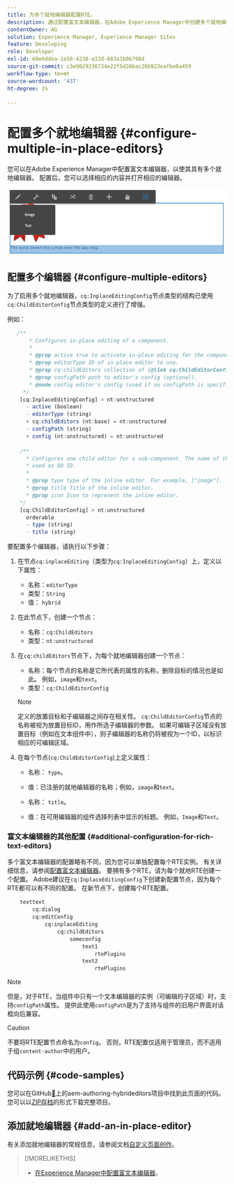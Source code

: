 ```yaml
---
title: 为多个就地编辑器配置RTE。
description: 通过配置富文本编辑器，在Adobe Experience Manager中创建多个就地编辑器。
contentOwner: AG
solution: Experience Manager, Experience Manager Sites
feature: Developing
role: Developer
exl-id: 68e6ddea-1a50-4238-a13d-883a1b0b798d
source-git-commit: c3e9029236734e22f5d266ac26b923eafbe0a459
workflow-type: tm+mt
source-wordcount: '437'
ht-degree: 1%

---
```


# 配置多个就地编辑器 {#configure-multiple-in-place-editors}

您可以在Adobe Experience Manager中配置富文本编辑器，以使其具有多个就地编辑器。 配置后，您可以选择相应的内容并打开相应的编辑器。

![特定就地编辑器](assets/rte-inplace-editor.png)

## 配置多个编辑器 {#configure-multiple-editors}

为了启用多个就地编辑器，`cq:InplaceEditingConfig`节点类型的结构已使用`cq:ChildEditorConfig`节点类型的定义进行了增强。

例如：

```js
   /**
       * Configures in-place editing of a component.
       *
       * @prop active true to activate in-place editing for the component.
       * @prop editorType ID of in-place editor to use.
       * @prop cq:childEditors collection of {@link cq:ChildEditorConfig} nodes.
       * @prop configPath path to editor's config (optional).
       * @node config editor's config (used if no configPath is specified; optional).
     */
    [cq:InplaceEditingConfig] > nt:unstructured
      - active (boolean)
      - editorType (string)
      + cq:childEditors (nt:base) = nt:unstructured
      - configPath (string)
      + config (nt:unstructured) = nt:unstructured

    /**
      * Configures one child editor for a sub-component. The name of the this node is
      * used as DD ID.
      *
      * @prop type type of the inline editor. For example, ["image"].
      * @prop title Title of the inline editor.
      * @prop icon Icon to represent the inline editor.
    */
    [cq:ChildEditorConfig] > nt:unstructured
      orderable
      - type (string)
      - title (string)
```

要配置多个编辑器，请执行以下步骤：

1. 在节点`cq:inplaceEditing`（类型为`cq:InplaceEditingConfig`）上，定义以下属性：

   * 名称：`editorType`
   * 类型：`String`
   * 值： `hybrid`

1. 在此节点下，创建一个节点：

   * 名称：`cq:ChildEditors`
   * 类型：`nt:unstructured`

1. 在`cq:childEditors`节点下，为每个就地编辑器创建一个节点：

   * 名称：每个节点的名称是它所代表的属性的名称，删除目标的情况也是如此。 例如，`image`和`text`。
   * 类型：`cq:ChildEditorConfig`

   >[!NOTE]
   >
   >定义的放置目标和子编辑器之间存在相关性。 `cq:ChildEditorConfig`节点的名称被视为放置目标ID，用作所选子编辑器的参数。 如果可编辑子区域没有放置目标（例如在文本组件中），则子编辑器的名称仍将被视为一个ID，以标识相应的可编辑区域。

1. 在每个节点(`cq:ChildEditorConfig`)上定义属性：

   * 名称： `type`。
   * 值：已注册的就地编辑器的名称；例如，`image`和`text`。

   * 名称： `title`。
   * 值：在可用编辑器的组件选择列表中显示的标题。 例如，`Image`和`Text`。

### 富文本编辑器的其他配置 {#additional-configuration-for-rich-text-editors}

多个富文本编辑器的配置略有不同，因为您可以单独配置每个RTE实例。 有关详细信息，请参阅[配置富文本编辑器](/help/sites-administering/rich-text-editor.md)。 要拥有多个RTE，请为每个就地RTE创建一个配置。 Adobe建议在`cq:InplaceEditingConfig`下创建新配置节点，因为每个RTE都可以有不同的配置。 在新节点下，创建每个RTE配置。

```xml
    texttext
        cq:dialog
        cq:editConfig
            cq:inplaceEditing
                cq:childEditors
                    someconfig
                        text1
                            rtePlugins
                        text2
                            rtePlugins
```

>[!NOTE]
>
>但是，对于RTE，当组件中只有一个文本编辑器的实例（可编辑的子区域）时，支持`configPath`属性。 提供此使用`configPath`是为了支持与组件的旧用户界面对话框向后兼容。

>[!CAUTION]
>
>不要将RTE配置节点命名为`config`。 否则，RTE配置仅适用于管理员，而不适用于组`content-author`中的用户。

## 代码示例 {#code-samples}

您可以在GitHub[&#128279;](https://github.com/Adobe-Marketing-Cloud/aem-authoring-hybrideditors)上的aem-authoring-hybrideditors项目中找到此页面的代码。 您可以以[ZIP存档](https://github.com/Adobe-Marketing-Cloud/aem-authoring-hybrideditors/archive/master.zip)的形式下载完整项目。

## 添加就地编辑器 {#add-an-in-place-editor}

有关添加就地编辑器的常规信息，请参阅文档[自定义页面创作](/help/sites-developing/customizing-page-authoring-touch.md#add-new-in-place-editor)。

>[!MORELIKETHIS]
>
>* [在Experience Manager中配置富文本编辑器](/help/sites-administering/rich-text-editor.md)。
